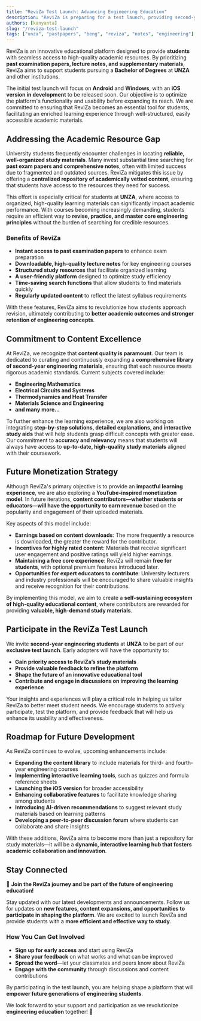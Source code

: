 ```yaml
---
title: "ReviZa Test Launch: Advancing Engineering Education"
description: "ReviZa is preparing for a test launch, providing second-year engineering students at UNZA with streamlined access to past papers, notes, and critical study materials."
authors: [kanyanta]
slug: "/reviza-test-launch"
tags: ["unza", "pastpapers", "beng", "reviza", "notes", "engineering"]
---
```



ReviZa is an innovative educational platform designed to provide **students** with seamless access to high-quality academic resources. By prioritizing **past examination papers, lecture notes, and supplementary materials**, ReviZa aims to support students pursuing a **Bachelor of Degrees** at **UNZA** and other institutions.

The initial test launch will focus on **Android** and **Windows**, with an **iOS version in development** to be released soon. Our objective is to optimize the platform's functionality and usability before expanding its reach. We are committed to ensuring that ReviZa becomes an essential tool for students, facilitating an enriched learning experience through well-structured, easily accessible academic materials.
<!-- truncate -->

## Addressing the Academic Resource Gap

University students frequently encounter challenges in locating **reliable, well-organized study materials**. Many invest substantial time searching for **past exam papers and comprehensive notes**, often with limited success due to fragmented and outdated sources. ReviZa mitigates this issue by offering a **centralized repository of academically vetted content**, ensuring that students have access to the resources they need for success.

This effort is especially critical for students at **UNZA**, where access to organized, high-quality learning materials can significantly impact academic performance. With courses becoming increasingly demanding, students require an efficient way to **revise, practice, and master core engineering principles** without the burden of searching for credible resources.

### Benefits of ReviZa

- **Instant access to past examination papers** to enhance exam preparation
- **Downloadable, high-quality lecture notes** for key engineering courses
- **Structured study resources** that facilitate organized learning
- **A user-friendly platform** designed to optimize study efficiency
- **Time-saving search functions** that allow students to find materials quickly
- **Regularly updated content** to reflect the latest syllabus requirements

With these features, ReviZa aims to revolutionize how students approach revision, ultimately contributing to **better academic outcomes and stronger retention of engineering concepts**.

## Commitment to Content Excellence

At ReviZa, we recognize that **content quality is paramount**. Our team is dedicated to curating and continuously expanding a **comprehensive library of second-year engineering materials**, ensuring that each resource meets rigorous academic standards. Current subjects covered include:

- **Engineering Mathematics**
- **Electrical Circuits and Systems**
- **Thermodynamics and Heat Transfer**
- **Materials Science and Engineering**
- **and many more...**

To further enhance the learning experience, we are also working on integrating **step-by-step solutions, detailed explanations, and interactive study aids** that will help students grasp difficult concepts with greater ease. Our commitment to **accuracy and relevancy** means that students will always have access to **up-to-date, high-quality study materials** aligned with their coursework.

## Future Monetization Strategy

Although ReviZa's primary objective is to provide an **impactful learning experience**, we are also exploring a **YouTube-inspired monetization model**. In future iterations, **content contributors—whether students or educators—will have the opportunity to earn revenue** based on the popularity and engagement of their uploaded materials.

Key aspects of this model include:

- **Earnings based on content downloads**: The more frequently a resource is downloaded, the greater the reward for the contributor.
- **Incentives for highly rated content**: Materials that receive significant user engagement and positive ratings will yield higher earnings.
- **Maintaining a free core experience**: ReviZa will remain **free for students**, with optional premium features introduced later.
- **Opportunities for expert educators to contribute**: University lecturers and industry professionals will be encouraged to share valuable insights and receive recognition for their contributions.

By implementing this model, we aim to create a **self-sustaining ecosystem of high-quality educational content**, where contributors are rewarded for providing **valuable, high-demand study materials**.

## Participate in the ReviZa Test Launch

We invite **second-year engineering students** at **UNZA** to be part of our **exclusive test launch**. Early adopters will have the opportunity to:

- **Gain priority access to ReviZa’s study materials**
- **Provide valuable feedback to refine the platform**
- **Shape the future of an innovative educational tool**
- **Contribute and engage in discussions on improving the learning experience**

Your insights and experiences will play a critical role in helping us tailor ReviZa to better meet student needs. We encourage students to actively participate, test the platform, and provide feedback that will help us enhance its usability and effectiveness.

## Roadmap for Future Development

As ReviZa continues to evolve, upcoming enhancements include:

- **Expanding the content library** to include materials for third- and fourth-year engineering courses
- **Implementing interactive learning tools**, such as quizzes and formula reference sheets
- **Launching the iOS version** for broader accessibility
- **Enhancing collaborative features** to facilitate knowledge sharing among students
- **Introducing AI-driven recommendations** to suggest relevant study materials based on learning patterns
- **Developing a peer-to-peer discussion forum** where students can collaborate and share insights

With these additions, ReviZa aims to become more than just a repository for study materials—it will be a **dynamic, interactive learning hub that fosters academic collaboration and innovation**.

## Stay Connected

🚀 **Join the ReviZa journey and be part of the future of engineering education!**

Stay updated with our latest developments and announcements. Follow us for updates on **new features, content expansions, and opportunities to participate in shaping the platform**. We are excited to launch ReviZa and provide students with a **more efficient and effective way to study**.

### How You Can Get Involved

- **Sign up for early access** and start using ReviZa
- **Share your feedback** on what works and what can be improved
- **Spread the word**—let your classmates and peers know about ReviZa
- **Engage with the community** through discussions and content contributions

By participating in the test launch, you are helping shape a platform that will **empower future generations of engineering students**.

We look forward to your support and participation as we revolutionize **engineering education** together! 🚀
